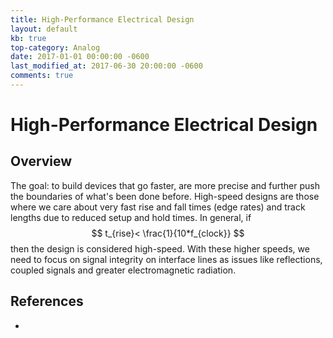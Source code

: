 ```yaml
---
title: High-Performance Electrical Design
layout: default
kb: true
top-category: Analog
date: 2017-01-01 00:00:00 -0600
last_modified_at: 2017-06-30 20:00:00 -0600
comments: true
---
```


# High-Performance Electrical Design

## Overview

The goal: to build devices that go faster, are more precise and further push the boundaries of what's been done before. High-speed designs are those where we care about very fast rise and fall times (edge rates) and track lengths due to reduced setup and hold times. In general, if $$ t_{rise}< \frac{1}{10*f_{clock}} $$ then the design is considered high-speed. With these higher speeds, we need to focus on signal integrity on interface lines as issues like reflections, coupled signals and greater electromagnetic radiation.

## References

* 